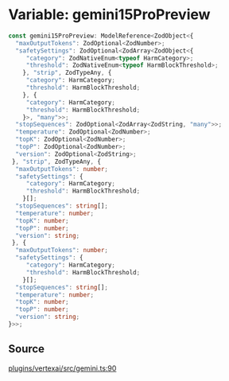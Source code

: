 # Variable: gemini15ProPreview

```ts
const gemini15ProPreview: ModelReference<ZodObject<{
  "maxOutputTokens": ZodOptional<ZodNumber>;
  "safetySettings": ZodOptional<ZodArray<ZodObject<{
     "category": ZodNativeEnum<typeof HarmCategory>;
     "threshold": ZodNativeEnum<typeof HarmBlockThreshold>;
    }, "strip", ZodTypeAny, {
     "category": HarmCategory;
     "threshold": HarmBlockThreshold;
    }, {
     "category": HarmCategory;
     "threshold": HarmBlockThreshold;
    }>, "many">>;
  "stopSequences": ZodOptional<ZodArray<ZodString, "many">>;
  "temperature": ZodOptional<ZodNumber>;
  "topK": ZodOptional<ZodNumber>;
  "topP": ZodOptional<ZodNumber>;
  "version": ZodOptional<ZodString>;
 }, "strip", ZodTypeAny, {
  "maxOutputTokens": number;
  "safetySettings": {
     "category": HarmCategory;
     "threshold": HarmBlockThreshold;
    }[];
  "stopSequences": string[];
  "temperature": number;
  "topK": number;
  "topP": number;
  "version": string;
 }, {
  "maxOutputTokens": number;
  "safetySettings": {
     "category": HarmCategory;
     "threshold": HarmBlockThreshold;
    }[];
  "stopSequences": string[];
  "temperature": number;
  "topK": number;
  "topP": number;
  "version": string;
}>>;
```

## Source

[plugins/vertexai/src/gemini.ts:90](https://github.com/firebase/genkit/blob/9cb10ef63dd6659f1a31ffd2367b7efa8acc10e5/js/plugins/vertexai/src/gemini.ts#L90)
